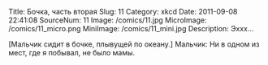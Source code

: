Title: Бочка, часть вторая 
Slug: 11 
Category: xkcd 
Date: 2011-09-08 22:41:08 
SourceNum: 11 
Image: /comics/11.jpg 
MicroImage: /comics/11_micro.png 
MiniImage: /comics/11_mini.jpg 
Description: Эххх... 

[Мальчик сидит в бочке, плывущей по океану.]
Мальчик: Ни в одном из мест, где я побывал, не было мамы.